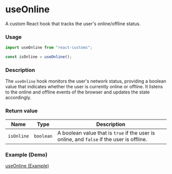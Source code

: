 # useOnline

A custom React hook that tracks the user's online/offline status.

### Usage

```jsx
import useOnline from "react-customs";

const isOnline = useOnline();
```

### Description

The `useOnline` hook monitors the user's network status, providing a boolean value that indicates whether the user is currently online or offline. It listens to the online and offline events of the browser and updates the state accordingly.

### Return value

| Name       | Type      | Description                                                                               |
| ---------- | --------- | ----------------------------------------------------------------------------------------- |
| `isOnline` | `boolean` | A boolean value that is `true` if the user is online, and `false` if the user is offline. |

### Example (Demo)

<a href="https://github.com/azlibdar/use-online" target="_blank">useOnline (Example)</a>
